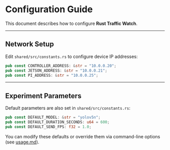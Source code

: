 # Configuration Guide

This document describes how to configure **Rust Traffic Watch**.

---

## Network Setup

Edit `shared/src/constants.rs` to configure device IP addresses:

```rust
pub const CONTROLLER_ADDRESS: &str = "10.0.0.20";
pub const JETSON_ADDRESS: &str = "10.0.0.21";
pub const PI_ADDRESS: &str = "10.0.0.25";
````

---

## Experiment Parameters

Default parameters are also set in `shared/src/constants.rs`:

```rust
pub const DEFAULT_MODEL: &str = "yolov5n";
pub const DEFAULT_DURATION_SECONDS: u64 = 600;
pub const DEFAULT_SEND_FPS: f32 = 1.0;
```

You can modify these defaults or override them via command-line options (see [usage.md](usage.md)).